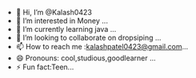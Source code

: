 - 👋 Hi, I’m @Kalash0423
- 👀 I’m interested in Money ...
- 🌱 I’m currently learning java ...
- 💞️ I’m looking to collaborate on dropsiping ...
- 📫 How to reach me :kalashpatel0423@gmail.com...
- 😄 Pronouns: cool,studious,goodlearner ...
- ⚡ Fun fact:Teen...

<!---
Kalash0423/Kalash0423 is a ✨ special ✨ repository because its `README.md` (this file) appears on your GitHub profile.
You can click the Preview link to take a look at your changes.
--->
